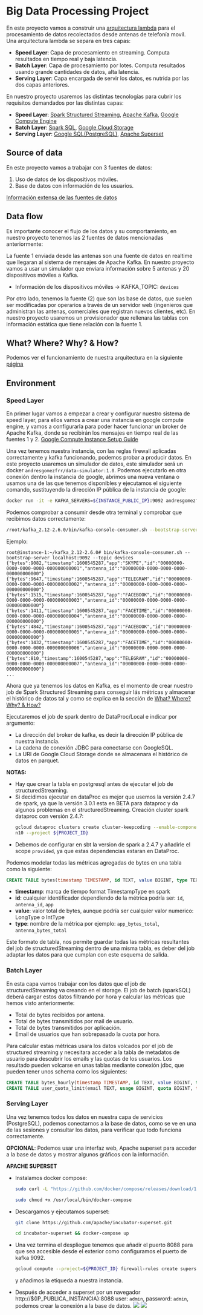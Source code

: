 # Big Data Processing Project

En este proyecto vamos a construir una [arquitectura lambda](https://en.wikipedia.org/wiki/Lambda_architecture) para el procesamiento de datos recolectados desde antenas de telefonía movil. Una arquitectura lambda se separa en tres capas:

* **Speed Layer**: Capa de procesamiento en streaming. Computa resultados en tiempo real y baja latencia.
* **Batch Layer**: Capa de procesamiento por lotes. Computa resultados usando grande cantidades de datos, alta latencia.
* **Serving Layer**: Capa encargada de servir los datos, es nutrida por las dos capas anteriores.

En nuestro proyecto usaremos las distintas tecnologías para cubrir los requisitos demandados por las distintas capas:

* **Speed Layer**: [Spark Structured Streaming](https://spark.apache.org/docs/latest/structured-streaming-programming-guide.html), [Apache Kafka](https://kafka.apache.org/), [Google Compute Engine](https://cloud.google.com/compute)
* **Batch Layer**: [Spark SQL](https://spark.apache.org/docs/latest/sql-programming-guide.html), [Google Cloud Storage](https://cloud.google.com/storage)
* **Serving Layer**: [Google SQL(PostgreSQL)](https://cloud.google.com/sql/docs/postgres), [Apache Superset](https://superset.incubator.apache.org/)

## Source of data

En este proyecto vamos a trabajar con 3 fuentes de datos:

1. Uso de datos de los dispositivos móviles.
2. Base de datos con información de los usuarios.

[Información extensa de las fuentes de datos](./datasources.md)

## Data flow

Es importante conocer el flujo de los datos y su comportamiento, en nuestro proyecto tenemos las 2 fuentes de datos mencionadas anteriormente:

La fuente 1 enviada desde las antenas son una fuente de datos en realtime que llegaran al sistema de mensajes de Apache Kafka. En nuestro proyecto vamos a usar un simulador que enviara información sobre 5 antenas y 20 dispositivos móviles a Kafka.

* Información de los dispositivos móviles -> KAFKA_TOPIC: `devices`

Por otro lado, tenemos la fuente (2) que son las base de datos, que suelen ser modificadas por operarios a través de un servidor web (ingenieros que administran las antenas, comerciales que registran nuevos clientes, etc). En nuestro proyecto usaremos un provisionador que rellenara las tablas con información estática que tiene relación con la fuente 1.

## What? Where? Why? & How? 

Podemos ver el funcionamiento de nuestra arquitectura en la siguiente [página](./wwwh.md)

## Environment

### Speed Layer

En primer lugar vamos a empezar a crear y configurar nuestro sistema de speed layer, para ellos vamos a crear una instancia en google compute engine, y vamos a configurarla para poder hacer funcionar un broker de Apache Kafka, donde se recibirán los mensajes en tiempo real de las fuentes 1 y 2. [Google Compute Instance Setup Guide](./vm_setup.md)

Una vez tenemos nuestra instancia, con las reglas firewall aplicadas correctamente y kafka funcionando, podemos probar a producir datos. En este proyecto usaremos un simulador de datos, este simulador será un docker `andresgomezfrr/data-simulator:1.0`. Podemos ejecutarlo en otra conexión dentro la instancia de google, abrimos una nueva ventana o usamos una de las que tenemos disponibles y ejecutamos el siguiente comando, sustituyendo la dirección IP pública de la instancia de google:
```bash
docker run -it -e KAFKA_SERVERS=${INSTANCE_PUBLIC_IP}:9092 andresgomezfrr/data-simulator:1.0
```

Podemos comprobar a consumir desde otra terminal y comprobar que recibimos datos correctamente:
```bash
/root/kafka_2.12-2.6.0/bin/kafka-console-consumer.sh --bootstrap-server localhost:9092 --topic devices
```
Ejemplo:

```shell
root@instance-1:~/kafka_2.12-2.6.0# bin/kafka-console-consumer.sh --bootstrap-server localhost:9092 --topic devices
{"bytes":9082,"timestamp":1600545287,"app":"SKYPE","id":"00000000-0000-0000-0000-000000000001","antenna_id":"00000000-0000-0000-0000-000000000000"}
{"bytes":9647,"timestamp":1600545287,"app":"TELEGRAM","id":"00000000-0000-0000-0000-000000000002","antenna_id":"00000000-0000-0000-0000-000000000000"}
{"bytes":1515,"timestamp":1600545287,"app":"FACEBOOK","id":"00000000-0000-0000-0000-000000000003","antenna_id":"00000000-0000-0000-0000-000000000000"}
{"bytes":1411,"timestamp":1600545287,"app":"FACETIME","id":"00000000-0000-0000-0000-000000000004","antenna_id":"00000000-0000-0000-0000-000000000000"}
{"bytes":4842,"timestamp":1600545287,"app":"FACEBOOK","id":"00000000-0000-0000-0000-000000000005","antenna_id":"00000000-0000-0000-0000-000000000000"}
{"bytes":1432,"timestamp":1600545287,"app":"FACETIME","id":"00000000-0000-0000-0000-000000000006","antenna_id":"00000000-0000-0000-0000-000000000000"}
{"bytes":810,"timestamp":1600545287,"app":"TELEGRAM","id":"00000000-0000-0000-0000-000000000007","antenna_id":"00000000-0000-0000-0000-000000000000"}
...
```

Ahora que ya tenemos los datos en Kafka, es el momento de crear nuestro job de Spark Structured Streaming para conseguir lás métricas y almacenar el histórico de datos tal y como se explica en la sección de [What? Where? Why? & How?](./wwwh.md)

Ejecutaremos el job de spark dentro de DataProc/Local e indicar por argumento:
* La dirección del broker de kafka, es decir la dirección IP pública de nuestra instancía.
* La cadena de conexión JDBC para conectarse con GoogleSQL.
* La URI de Google Cloud Storage donde se almacenara el histórico de datos en parquet.

**NOTAS:** 
* Hay que crear la tabla en postgresql antes de ejecutar el job de structuredStreaming.
* Si decidimos ejecutar en dataProc es mejor que usemos la versión 2.4.7 de spark, ya que la versión 3.0.1 esta en BETA para dataproc y da algunos problemas en el structuredStreaming. Creación cluster spark dataproc con versión 2.4.7:
    ```bash
    gcloud dataproc clusters create cluster-keepcoding --enable-component-gateway --region us-central1 --subnet default --zone us-central1-a --master-machine-type n1-standard-2 --master-boot-disk-size 500 --num-workers 2 --worker-machine-type n1-standard-2 --worker-boot-disk-size 500 --image-version 1.5.11-debia
    n10 --project ${PROJECT_ID}
    ```
* Debemos de configurar en sbt la version de spark a 2.4.7 y añadirle el scope `provided`, ya que estas dependencias estaran en DataProc.

Podemos modelar todas las métricas agregadas de bytes en una tabla como la siguiente:
```sql
CREATE TABLE bytes(timestamp TIMESTAMP, id TEXT, value BIGINT, type TEXT);
```

* **timestamp**: marca de tiempo format TimestampType en spark
* **id**: cualquier identificador dependiendo de la métrica podría ser: `id`, `antenna_id`, `app`
* **value**: valor total de bytes, aunque podría ser cualquier valor numerico: LongType o IntType
* **type**: nombre de la métrica por ejemplo: `app_bytes_total`, `antenna_bytes_total`

Este formato de tabla, nos permite guardar todas las métricas resultantes del job de structuredStreaming dentro de una misma tabla, es deber del job adaptar los datos para que cumplan con este esquema de salida.

### Batch Layer

En esta capa vamos trabajar con los datos que el job de structuredStreaming va creando en el storage. El job de batch (sparkSQL) deberá cargar estos datos filtrando por hora y calcular las métricas que hemos visto anteriormente:
* Total de bytes recibidos por antena.
* Total de bytes transmitidos por mail de usuario.
* Total de bytes transmitidos por aplicación.
* Email de usuarios que han sobrepasado la cuota por hora.

Para calcular estas métricas usara los datos volcados por el job de structured streaming y necesitara acceder a la tabla de metadatos de usuario para descubrir los emails y las quotas de los usuarios. Los resultado pueden volcarse en unas tablas mediante conexión jdbc, que pueden tener unos schema como los siguientes:

```sql
CREATE TABLE bytes_hourly(timestamp TIMESTAMP, id TEXT, value BIGINT, type TEXT);
CREATE TABLE user_quota_limit(email TEXT, usage BIGINT, quota BIGINT, timestamp TIMESTAMP);
```

### Serving Layer

Una vez tenemos todos los datos en nuestra capa de servicios (PostgreSQL), podemos conectarnos a la base de datos, como se ve en una de las sesiones y consultar los datos, para verificar que todo funciona correctamente.

**OPCIONAL**: Podemos usar una interfaz web, Apache superset para acceder a la base de datos y mostrar algunos gráficos con la información.

**APACHE SUPERSET**

* Instalamos docker compose:
    ```bash
    sudo curl -L "https://github.com/docker/compose/releases/download/1.27.3/docker-compose-$(uname -s)-$(uname -m)" -o /usr/local/bin/docker-compose
    ```
    ```bash
    sudo chmod +x /usr/local/bin/docker-compose
    ```

* Descargamos y ejecutamos superset:
    ```bash
    git clone https://github.com/apache/incubator-superset.git
    ```
    ```bash
    cd incubator-superset && docker-compose up
    ```
* Una vez termina el despliegue tenemos que añadir el puerto 8088 para que sea accesible desde el exterior como configuramos el puerto de kafka 9092.
    ```bash
    gcloud compute --project=${PROJECT_ID} firewall-rules create superset --direction=INGRESS --priority=1000 --network=default --action=ALLOW --rules=tcp:8088 --source-ranges=0.0.0.0/0 --target-tags=superset
    ```
    y añadimos la etiqueda a nuestra instancia.
* Después de acceder a superset por un navegador http://${IP_PUBLICA_INSTANCIA}:8088 user: `admin`, password: `admin`, podemos crear la conexión a la base de datos.
![](../images/superset_create.png)
![](../images/superset_graph.png)
